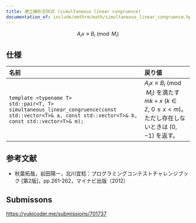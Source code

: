 ```yaml
---
title: 連立線形合同式 (simultaneous linear congruence)
documentation_of: include/emthrm/math/simultaneous_linear_congruence.hpp
---
```


$$
  A_i x \equiv B_i \pmod{M_i}
$$


## 仕様

|名前|戻り値|
|:--|:--|
|`template <typename T>`<br>`std::pair<T, T> simultaneous_linear_congruence(const std::vector<T>& a, const std::vector<T>& b, const std::vector<T>& m);`|$A_i x \equiv B_i \pmod{M_i}$ を満たす $mk + x$ ($k \in \mathbb{Z},\ 0 \leq x < m$)。ただし存在しないときは $(0, -1)$ を返す。|


## 参考文献

- 秋葉拓哉，岩田陽一，北川宜稔：プログラミングコンテストチャレンジブック \[第2版\]，pp.261-262，マイナビ出版（2012）


## Submissons

https://yukicoder.me/submissions/701737
